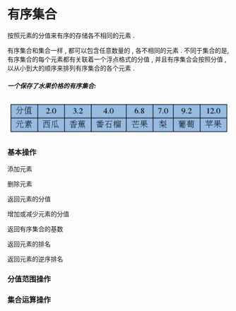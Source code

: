# 有序集合

按照元素的分值来有序的存储各不相同的元素 .

有序集合和集合一样 , 都可以包含任意数量的 , 各不相同的元素 . 不同于集合的是, 有序集合的每个元素都有关联着一个浮点格式的分值 , 并且有序集合会按照分值 , 以从小到大的顺序来排列有序集合的各个元素 .

##### **一个保存了水果价格的有序集合:**

##### ![](/assets/zset-1.png)

### 基本操作

添加元素

删除元素

返回元素的分值

增加或减少元素的分值

返回有序集合的基数

返回元素的排名

返回元素的逆序排名

### 分值范围操作

### 集合运算操作



